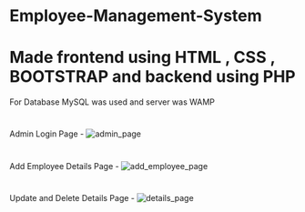 # Employee-Management-System
# Made frontend using HTML , CSS , BOOTSTRAP and backend using PHP
For Database MySQL was used and server was WAMP
#
Admin Login Page - ![admin_page](https://user-images.githubusercontent.com/64746160/147698471-618ab176-79e8-4529-97ea-fca6d5b9769b.jpg)
#
Add Employee Details Page - ![add_employee_page](https://user-images.githubusercontent.com/64746160/147698526-60799696-3731-4573-8bc1-3ada1d26f2fd.jpg)
#
Update and Delete Details Page - ![details_page](https://user-images.githubusercontent.com/64746160/147698609-df3a2f06-8b0c-4f74-8f29-5b1a9e4cf427.jpg)

